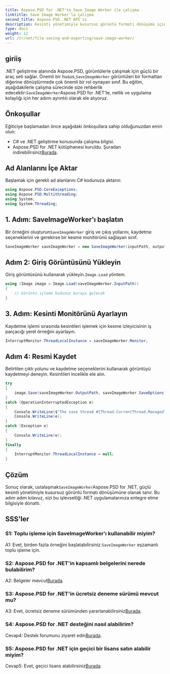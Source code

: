 ```yaml
---
title: Aspose.PSD for .NET'te Save Image Worker ile çalışma
linktitle: Save Image Worker'la çalışma
second_title: Aspose.PSD .NET API'si
description: Kesinti yönetimiyle kusursuz görüntü formatı dönüşümü için Aspose.PSD for .NET'in Save Image Worker'ını kullanmayı öğrenin.
type: docs
weight: 12
url: /tr/net/file-saving-and-exporting/save-image-worker/
---
```

## giriiş

 .NET geliştirme alanında Aspose.PSD, görüntülerle çalışmak için güçlü bir araç seti sağlar. Önemli bir husus,`SaveImageWorker` görüntüleri bir formattan diğerine dönüştürmede çok önemli bir rol oynayan sınıf. Bu eğitim, aşağıdakilerle çalışma sürecinde size rehberlik edecektir:`SaveImageWorker`Aspose.PSD for .NET'te, netlik ve uygulama kolaylığı için her adımı ayrıntılı olarak ele alıyoruz.

## Önkoşullar

Eğiticiye başlamadan önce aşağıdaki önkoşullara sahip olduğunuzdan emin olun:

- C# ve .NET geliştirme konusunda çalışma bilgisi.
-  Aspose.PSD for .NET kütüphanesi kuruldu. Şuradan indirebilirsiniz[Burada](https://releases.aspose.com/psd/net/).

## Ad Alanlarını İçe Aktar

Başlamak için gerekli ad alanlarını C# kodunuza aktarın:

```csharp
using Aspose.PSD.CoreExceptions;
using Aspose.PSD.Multithreading;
using System;
using System.Threading;
```

## 1. Adım: SaveImageWorker'ı başlatın

 Bir örneğini oluşturun`SaveImageWorker` giriş ve çıkış yollarını, kaydetme seçeneklerini ve gerekirse bir kesme monitörünü sağlayan sınıf.

```csharp
SaveImageWorker saveImageWorker = new SaveImageWorker(inputPath, outputPath, saveOptions, monitor);
```

## Adım 2: Giriş Görüntüsünü Yükleyin

 Giriş görüntüsünü kullanarak yükleyin.`Image.Load` yöntem.

```csharp
using (Image image = Image.Load(saveImageWorker.InputPath))
{
    // Görüntü işleme kodunuz buraya gelecek
}
```

## 3. Adım: Kesinti Monitörünü Ayarlayın

Kaydetme işlemi sırasında kesintileri işlemek için kesme izleyicisinin iş parçacığı yerel örneğini ayarlayın.

```csharp
InterruptMonitor.ThreadLocalInstance = saveImageWorker.Monitor;
```

## Adım 4: Resmi Kaydet

Belirtilen çıktı yolunu ve kaydetme seçeneklerini kullanarak görüntüyü kaydetmeyi deneyin. Kesintileri incelikle ele alın.

```csharp
try
{
    image.Save(saveImageWorker.OutputPath, saveImageWorker.SaveOptions);
}
catch (OperationInterruptedException e)
{
    Console.WriteLine($"The save thread #{Thread.CurrentThread.ManagedThreadId} finishes at {DateTime.Now}");
    Console.WriteLine(e);
}
catch (Exception e)
{
    Console.WriteLine(e);
}
finally
{
    InterruptMonitor.ThreadLocalInstance = null;
}
```

## Çözüm

 Sonuç olarak, ustalaşmak`SaveImageWorker`Aspose.PSD for .NET, güçlü kesinti yönetimiyle kusursuz görüntü formatı dönüşümüne olanak tanır. Bu adım adım kılavuz, sizi bu işlevselliği .NET uygulamalarınıza entegre etme bilgisiyle donattı.

## SSS'ler

### S1: Toplu işleme için SaveImageWorker'ı kullanabilir miyim?

 A1: Evet, birden fazla örneğini başlatabilirsiniz.`SaveImageWorker` eşzamanlı toplu işleme için.

### S2: Aspose.PSD for .NET'in kapsamlı belgelerini nerede bulabilirim?

 A2: Belgeler mevcut[Burada](https://reference.aspose.com/psd/net/).

### S3: Aspose.PSD for .NET'in ücretsiz deneme sürümü mevcut mu?

 A3: Evet, ücretsiz deneme sürümünden yararlanabilirsiniz[Burada](https://releases.aspose.com/).

### S4: Aspose.PSD for .NET desteğini nasıl alabilirim?

 Cevap4: Destek forumunu ziyaret edin[Burada](https://forum.aspose.com/c/psd/34).

### S5: Aspose.PSD for .NET için geçici bir lisans satın alabilir miyim?

 Cevap5: Evet, geçici lisans alabilirsiniz[Burada](https://purchase.aspose.com/temporary-license/).
